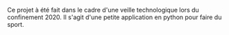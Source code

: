 Ce projet à été fait dans le cadre d'une veille technologique lors du confinement 2020.
Il s'agit d'une petite application en python pour faire du sport.
